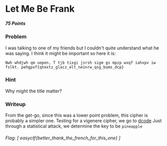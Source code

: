 # Let Me Be Frank
##### 75 Points

### Problem
I was talking to one of my friends but I couldn't quite understand what he was saying. I think it might be important so here it is:
```
Nwh whdjwh qm uepen, T tjb tixgi jsrsh sigm gs mpzp wxqf iahxpv iw fslkt. pehgpxf{qtextz_glacz_elt_neinrw_qsg_bums_dcp}
```

### Hint
Why might the title matter?

### Writeup
From the get-go, since this was a lower point problem, this cipher is probably a simpler one.
Testing for a vigenere cipher, we go to [dcode](dcode.fr/vigenere-cipher)
Just through a statistical attack, we determine the key to be 
```pineapple```

###### Flag: [ easyctf{better_thank_the_french_for_this_one} ]

